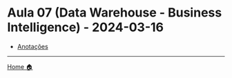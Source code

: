 # Aula 07 (Data Warehouse - Business Intelligence) - 2024-03-16


- [Anotações](anotacoes.md)


---


[Home 🏠](../README.md) 